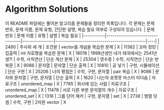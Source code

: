 # Algorithm Solutions

이 README 파일에는 풀어본 알고리즘 문제들을 정리한 목록입니다. 각 문제는 문제 번호, 문제 이름, 문제 유형, 간단한 설명, 복습 필요 여부로 구성되어 있습니다.
| 문제 번호 | 문제 이름 | 유형 | 설명 | 복습 필요 |
|-----------|----------------------------------|----------------|----------------------------------------------|----|
| 2480 | 주사위 세 개 | 조건문 | vector를 개념을 복습한 문제 | X
| 11382 | 꼬마 정민 | 입출력 | int 자료형을 복습한 문제 | X
| 18018 | 1998년생인 내가 태국에서는 2541년생?! | 수학, 사칙연산 | 단순 계산 문제 | X
| 25304 | 영수증 | 수학, 사칙연산 | 단순 반복문 | X
| 9086 | 문자열 | 문자열 | 단순 출력 | X
| 10810 | 공 넣기 | 구현, 시뮬레이션 | 단순 구현 | X
| 25206 | 너의 평점은 | 수학, 구현, 문자열 | pair 복습 | X
| 9086 | 문자와 문자열 | 구현, 문자열 | 단순 출력 | X
| 1620 | 나는야 포켓못 마스터 이다솜 | 자료구조 | unordered_map | X
| 7785 | 회사에 있는 사람 | 자료구조 | unordered_map | X
| 11478 | 서로 다른 부분 문자열의 개수 | 자료구조 | unordered_set | X
| 1316 | 그룹 단어 체커 | 구현, 문자열 | set | X
| 2738 | 행렬 덧셈 | 수학, 구현 | 2차원 vector | X
